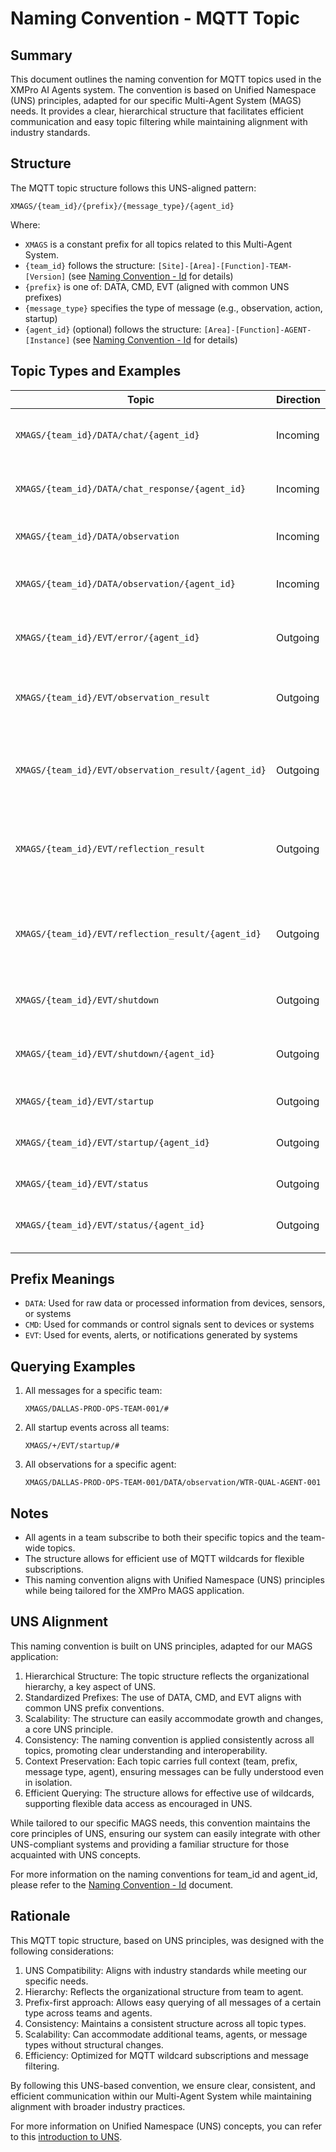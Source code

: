# Naming Convention - MQTT Topic

## Summary

This document outlines the naming convention for MQTT topics used in the XMPro AI Agents system. The convention is based on Unified Namespace (UNS) principles, adapted for our specific Multi-Agent System (MAGS) needs. It provides a clear, hierarchical structure that facilitates efficient communication and easy topic filtering while maintaining alignment with industry standards.

## Structure

The MQTT topic structure follows this UNS-aligned pattern:

`XMAGS/{team_id}/{prefix}/{message_type}/{agent_id}`

Where:
- `XMAGS` is a constant prefix for all topics related to this Multi-Agent System.
- `{team_id}` follows the structure: `[Site]-[Area]-[Function]-TEAM-[Version]` (see [Naming Convention - Id](./Id.md) for details)
- `{prefix}` is one of: DATA, CMD, EVT (aligned with common UNS prefixes)
- `{message_type}` specifies the type of message (e.g., observation, action, startup)
- `{agent_id}` (optional) follows the structure: `[Area]-[Function]-AGENT-[Instance]` (see [Naming Convention - Id](./Id.md) for details)

## Topic Types and Examples

| Topic | Direction | Description |
|-------|-----------|-------------|
| `XMAGS/{team_id}/DATA/chat/{agent_id}` | Incoming | Receive agent-specific conversations |
| `XMAGS/{team_id}/DATA/chat_response/{agent_id}` | Incoming | Publish agent-specific conversations |
| `XMAGS/{team_id}/DATA/observation` | Incoming | Receive team-wide observations |
| `XMAGS/{team_id}/DATA/observation/{agent_id}` | Incoming | Receive agent-specific observations |
| `XMAGS/{team_id}/EVT/error/{agent_id}` | Outgoing | Publish any errors the agent encounters |
| `XMAGS/{team_id}/EVT/observation_result` | Outgoing | Publish results of processed team-wide observations |
| `XMAGS/{team_id}/EVT/observation_result/{agent_id}` | Outgoing | Publish results of processed agent-specific observations |
| `XMAGS/{team_id}/EVT/reflection_result` | Outgoing | Publish results of internally triggered team-wide reflections |
| `XMAGS/{team_id}/EVT/reflection_result/{agent_id}` | Outgoing | Publish results of internally triggered agent-specific reflections |
| `XMAGS/{team_id}/EVT/shutdown` | Outgoing | Publish team shutdown event |
| `XMAGS/{team_id}/EVT/shutdown/{agent_id}` | Outgoing | Publish agent-specific shutdown event |
| `XMAGS/{team_id}/EVT/startup` | Outgoing | Publish team startup event |
| `XMAGS/{team_id}/EVT/startup/{agent_id}` | Outgoing | Publish agent-specific startup event |
| `XMAGS/{team_id}/EVT/status` | Outgoing | Publish agent status event |
| `XMAGS/{team_id}/EVT/status/{agent_id}` | Outgoing | Publish agent-specific status event |

## Prefix Meanings

- `DATA`: Used for raw data or processed information from devices, sensors, or systems
- `CMD`: Used for commands or control signals sent to devices or systems
- `EVT`: Used for events, alerts, or notifications generated by systems

## Querying Examples

1. All messages for a specific team:
   ```
   XMAGS/DALLAS-PROD-OPS-TEAM-001/#
   ```

2. All startup events across all teams:
   ```
   XMAGS/+/EVT/startup/#
   ```

3. All observations for a specific agent:
   ```
   XMAGS/DALLAS-PROD-OPS-TEAM-001/DATA/observation/WTR-QUAL-AGENT-001
   ```

## Notes

- All agents in a team subscribe to both their specific topics and the team-wide topics.
- The structure allows for efficient use of MQTT wildcards for flexible subscriptions.
- This naming convention aligns with Unified Namespace (UNS) principles while being tailored for the XMPro MAGS application.

## UNS Alignment

This naming convention is built on UNS principles, adapted for our MAGS application:

1. Hierarchical Structure: The topic structure reflects the organizational hierarchy, a key aspect of UNS.
2. Standardized Prefixes: The use of DATA, CMD, and EVT aligns with common UNS prefix conventions.
3. Scalability: The structure can easily accommodate growth and changes, a core UNS principle.
4. Consistency: The naming convention is applied consistently across all topics, promoting clear understanding and interoperability.
5. Context Preservation: Each topic carries full context (team, prefix, message type, agent), ensuring messages can be fully understood even in isolation.
6. Efficient Querying: The structure allows for effective use of wildcards, supporting flexible data access as encouraged in UNS.

While tailored to our specific MAGS needs, this convention maintains the core principles of UNS, ensuring our system can easily integrate with other UNS-compliant systems and providing a familiar structure for those acquainted with UNS concepts.

For more information on the naming conventions for team_id and agent_id, please refer to the [Naming Convention - Id](./Id.md) document.

## Rationale

This MQTT topic structure, based on UNS principles, was designed with the following considerations:

1. UNS Compatibility: Aligns with industry standards while meeting our specific needs.
2. Hierarchy: Reflects the organizational structure from team to agent.
3. Prefix-first approach: Allows easy querying of all messages of a certain type across teams and agents.
4. Consistency: Maintains a consistent structure across all topic types.
5. Scalability: Can accommodate additional teams, agents, or message types without structural changes.
6. Efficiency: Optimized for MQTT wildcard subscriptions and message filtering.

By following this UNS-based convention, we ensure clear, consistent, and efficient communication within our Multi-Agent System while maintaining alignment with broader industry practices.

For more information on Unified Namespace (UNS) concepts, you can refer to this [introduction to UNS](https://www.rtautomation.com/rtas-blog/unified-namespace/).